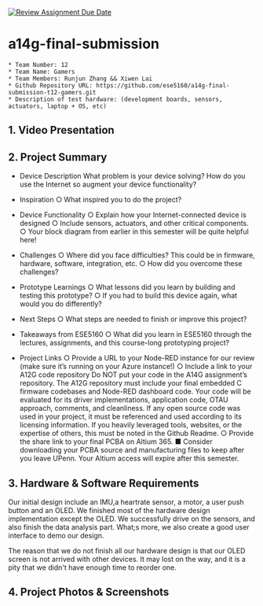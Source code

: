 [![Review Assignment Due Date](https://classroom.github.com/assets/deadline-readme-button-24ddc0f5d75046c5622901739e7c5dd533143b0c8e959d652212380cedb1ea36.svg)](https://classroom.github.com/a/kzkUPShx)
# a14g-final-submission

    * Team Number: 12
    * Team Name: Gamers
    * Team Members: Runjun Zhang && Xiwen Lai
    * Github Repository URL: https://github.com/ese5160/a14g-final-submission-t12-gamers.git
    * Description of test hardware: (development boards, sensors, actuators, laptop + OS, etc) 

## 1. Video Presentation

## 2. Project Summary
* Device Description
    What problem is your device solving? How do you use the Internet so augment your device functionality?
* Inspiration
○	What inspired you to do the project?
* Device Functionality
○	Explain how your Internet-connected device is designed
○	Include sensors, actuators, and other critical components.
○	Your block diagram from earlier in this semester will be quite helpful here!
* Challenges
○	Where did you face difficulties? This could be in firmware, hardware, software, integration, etc.
○	How did you overcome these challenges?
* Prototype Learnings
○	What lessons did you learn by building and testing this prototype?
○	If you had to build this device again, what would you do differently?

* Next Steps
○	What steps are needed to finish or improve this project?
* Takeaways from ESE5160
○	What did you learn in ESE5160 through the lectures, assignments, and this course-long prototyping project?
* Project Links
○	Provide a URL to your Node-RED instance for our review (make sure it’s running on your Azure instance!)
○	Include a link to your A12G code repository
Do NOT put your code in the A14G assignment’s repository. 
The A12G repository must include your final embedded C firmware codebases and Node-RED dashboard code.
Your code will be evaluated for its driver implementations, application code, OTAU approach, comments, and cleanliness.
If any open source code was used in your project, it must be referenced and used according to its licensing information. If you heavily leveraged tools, websites, or the expertise of others, this must be noted in the Github Readme.
○	Provide the share link to your final PCBA on Altium 365.
■	Consider downloading your PCBA source and manufacturing files to keep after you leave UPenn. Your Altium access will expire after this semester.

## 3. Hardware & Software Requirements
Our initial design include an IMU,a heartrate sensor, a motor, a user push button and an OLED. We finished most of the hardware design implementation except the OLED. We successfully drive on the sensors, and also finish the data analysis part. What;s more, we also create a good user interface to demo our design.

The reason that we do not finish all our hardware design is that our OLED screen is not arrived with other devices. It may lost on the way, and it is a pity that we didn't have enough time to reorder one.
## 4. Project Photos & Screenshots
